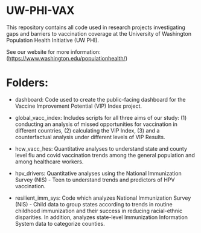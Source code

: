 # UW-PHI-VAX
This repository contains all code used in research projects investigating gaps and barriers to vaccination coverage at the University of Washington Population Health Initiative (UW PHI).

See our website for more information: (https://www.washington.edu/populationhealth/)

# Folders:
 * dashboard: Code used to create the public-facing dashboard for the Vaccine Improvement Potential (VIP) Index project.

 * global_vacc_index: Includes scripts for all three aims of our study: (1) conducting an analysis of missed opportunities for vaccination in different countries, (2) calculating the VIP Index, (3) and a counterfactual analysis under different levels of VIP Results.

 * hcw_vacc_hes: Quantitative analyses to understand state and county level flu and covid vaccination trends among the general population and among healthcare workers. 

 * hpv_drivers: Quantitative analyses using the National Immunization Survey (NIS) - Teen to understand trends and predictors of HPV vaccination. 

 * resilient_imm_sys: Code which analyzes National Immunization Survey (NIS) - Child data to group states according to trends in routine childhood immunization and their success in reducing racial-ethnic disparities. In addition, analyzes state-level Immunization Information System data to categorize counties. 